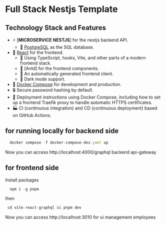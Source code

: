 # Full Stack Nestjs  Template

## Technology Stack and Features

- ⚡ [**MICROSERVICE NESTJS**] for the nestjs backend API.
    - 💾 [PostgreSQL](https://www.postgresql.org) as the SQL database.
- 🚀 [React](https://react.dev) for the frontend.
    - 💃 Using TypeScript, hooks, Vite, and other parts of a modern frontend stack.
    - 🎨 [Antd] for the frontend components.
    - 🤖 An automatically generated frontend client.
    - 🦇 Dark mode support.
- 🐋 [Docker Compose](https://www.docker.com) for development and production.
- 🔒 Secure password hashing by default.
- 🚢 Deployment instructions using Docker Compose, including how to set up a frontend Traefik proxy to handle automatic HTTPS certificates.
- 🏭 CI (continuous integration) and CD (continuous deployment) based on GitHub Actions.

## for running locally for backend side
``` js
  docker compose -f docker-compose-dev.yaml up
```
Now you can access http://localhost:4000/graphql backend api-gateway

## for frontend side 

Install packages 
``` js
  npm i -g pnpm 
```
then 
``` js
 cd vite-react-graphql && pnpm dev
```

Now you can access http://localhost:3010 for ui management employees

